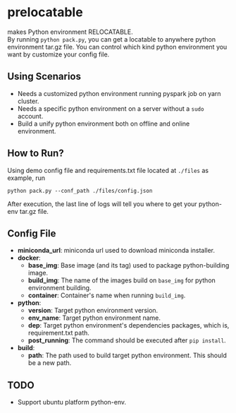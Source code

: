 # prelocatable
makes Python environment RELOCATABLE.  
By running `python pack.py`, you can get a locatable to anywhere python environment tar.gz file. You can control which kind python environment you want by customize your config file.


## Using Scenarios
* Needs a customized python environment running pyspark job on yarn cluster.
* Needs a specific python environment on a server without a `sudo` account.
* Build a unify python environment both on offline and online environment.


## How to Run?
Using demo config file and requirements.txt file located at `./files` as example, run
```
python pack.py --conf_path ./files/config.json
```
After execution, the last line of logs will tell you where to get your python-env tar.gz file.


## Config File
* **miniconda_url**: miniconda url used to download miniconda installer.
* **docker**:
    * **base_img**: Base image (and its tag) used to package python-building image.
    * **build_img**: The name of the images build on `base_img` for python environment building.
    * **container**: Container's name when running `build_img`.
* **python**:
    * **version**: Target python environment version.
    * **env_name**: Target python environment name.
    * **dep**: Target python environment's dependencies packages, which is, requirement.txt path.
    * **post_running**: The command should be executed after `pip install`.
* **build**:
    * **path**: The path used to build target python environment. This should be a new path.


## TODO
* Support ubuntu platform python-env.
